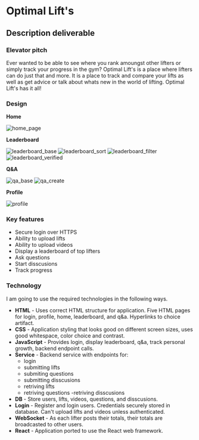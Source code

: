 # Optimal Lift's 

## Description deliverable

### Elevator pitch 

Ever wanted to be able to see where you rank amoungst other lifters or simply track your progress in the gym? Optimal Lift's is a place where lifters can do just that and more. It is a place to track and compare your lifts as well as get advice or talk about whats new in the world of lifting. Optimal Lift's has it all!

### Design

**Home**

![home_page]()


**Leaderboard**

![leaderboard_base](images/leaderborad_base.jpg)
![leaderboard_sort](images/leaderboard_sort.jpg)
![leaderboard_filter](images/leaderboard_filter.jpg)
![leaderboard_verified](images/leaderboard_verified.jpg)


**Q&A**

![qa_base](images/qa_base.jpg)
![qa_create](images/qa_create.jpg)


**Profile**

![profile](images/profile.jpg)


### Key features

- Secure login over HTTPS
- Ability to upload lifts 
- Ability to upload videos
- Display a leaderboard of top lifters
- Ask questions 
- Start disscusions
- Track progress

### Technology

I am going to use the required technologies in the following ways.

- **HTML** - Uses correct HTML structure for application. Five HTML pages for login, profile, home, leaderboard, and q&a. Hyperlinks to choice artifact.
- **CSS** - Application styling that looks good on different screen sizes, uses good whitespace, color choice and contrast.
- **JavaScript** - Provides login, display leaderboard, q&a, track personal growth, backend endpoint calls.
- **Service** - Backend service with endpoints for:
  - login
  - submitting lifts
  - submiting questions
  - submitting disscusions
  - retriving lifts
  - retriving questions
  -retriving disscusions
- **DB** - Store users, lifts, videos, questions, and disscusions.
- **Login** - Register and login users. Credentials securely stored in database. Can't upload lifts and videos unless authenticated.
- **WebSocket** - As each lifter posts their totals, their totals are broadcasted to other users.
- **React** - Application ported to use the React web framework.

